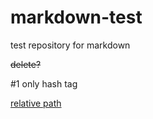 # markdown-test
test repository for markdown

<del>delete?</del>

#1 only hash tag

[relative path](/opengl-8080/markdown-test/edit/master/README.md)
